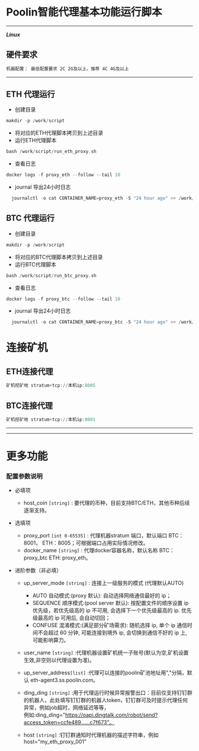 # Poolin智能代理基本功能运行脚本

---
***Linux***
## 硬件要求
```asm
机器配置： 最低配置要求 2C 2G及以上，推荐 4C 4G及以上
```
---
## ETH 代理运行
- 创建目录
 ```asm
makdir -p /work/script
```
- 将对应的ETH代理脚本拷贝到上述目录
- 运行ETH代理脚本
```asm
bash /work/script/run_eth_proxy.sh
```
- 查看日志
```asm
docker logs -f proxy_eth --follow --tail 10
```
- journal 导出24小时日志
```asm
  journalctl -o cat CONTAINER_NAME=proxy_eth -S "24 hour ago" >> /work/proxy_eth_log.log<br>
```

## BTC 代理运行
- 创建目录
 ```asm
makdir -p /work/script
```
- 将对应的BTC代理脚本拷贝到上述目录
- 运行BTC代理脚本
```asm
bash /work/script/run_btc_proxy.sh
```
- 查看日志
```asm
docker logs -f proxy_btc --follow --tail 10
```
- journal 导出24小时日志
```asm
  journalctl -o cat CONTAINER_NAME=proxy_btc -S "24 hour ago" >> /work/proxy_btc_log.log<br>
```

# 连接矿机
## ETH连接代理
```asm
矿机挖矿地 stratum+tcp://本机ip:8005
```
## BTC连接代理
```asm
矿机挖矿地 stratum+tcp://本机ip:8001
```
---
---
# 更多功能

### 配置参数说明
- 必填项
    - host_coin `[string]`       : 要代理的币种，目前支持BTC/ETH，其他币种后续逐渐支持。
- 选填项
    - proxy_port `[int 0-65535]` : 代理机器stratum 端口，默认端口 BTC：8001， ETH：8005；可根据端口占用实际情况修改。
    - docker_name `[string]`     : 代理docker容器名称，默认名称   BTC：proxy_btc ETH: proxy_eth。

- 进阶参数（非必填）
    - up_server_mode `[string]`  : 连接上一级服务的模式 (代理默认AUTO)
        - AUTO       自动模式:(proxy 默认): 自动选择网络通信最好的 ip；
        - SEQUENCE   顺序模式:(pool server 默认): 按配置文件的顺序设置 ip 优先级，若优先级高的 ip 不可用, 会选择下一个优先级最高的 ip. 优先级最高的 ip 可用后, 会自动切回；
        - CONFUSE    混淆模式:(满足部分矿场需求): 随机选择 ip, 单个 ip 通信时间不会超过 60 分钟, 可能连接到境外 ip, 会切换到通信不好的 ip 上, 可能影响算力。

    - user_name `[string]`       :代理机器设置矿机统一子账号(默认为空,矿机设置生效,非空则以代理设置为准)。
    - up_server_address`[list]`  :代理可以连接的poolin矿池地址用","分隔，默认 eth-agent3.ss.poolin.com。
    - ding_ding `[string]`       :用于代理运行时候异常报警出口：目前仅支持钉钉群的机器人，此处填写钉钉群的机器人token，钉钉群可及时提示代理任何异常，例如job超时，网络延迟等等，<br>
      例如:ding_ding="https://oapi.dingtalk.com/robot/send?access_token=ccfe489......c7f673"。

    - host `[string]`            :钉钉群通知时代理机器的描述字符串，例如host="my_eth_proxy_001"
